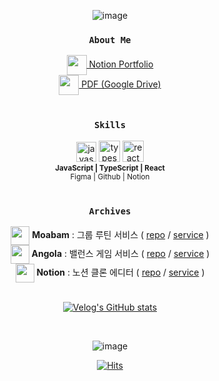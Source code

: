 <div align="center">

![image](https://github.com/chasj0326/chasj0326/assets/62418379/82623133-eb11-4dcf-b32b-e2cd758c0998)

  
### `About Me`
<div>
  <a href="https://chachadev.notion.site/chachadev/Portfolio-7aa62c476b6d4d9281807e4d86513220" target="_blank">
    <img align="center" src="https://github.com/chasj0326/chasj0326/assets/62418379/91b30548-fcaa-4c3c-b641-93baed47c22d" width="32" />
    Notion Portfolio
  </a>
</div>
<div>
  <a href="https://drive.google.com/file/d/1QcWiWmr20-S5lVsYCoLULY5xDihADOd_/view?usp=sharing" target="_blank">
    <img align="center" src="https://github.com/chasj0326/chasj0326/assets/62418379/1aaea7a3-7e92-4879-827a-9f2022a97789" width="32" />
    PDF (Google Drive)
  </a>
</div>

<br/>

### `Skills`
<div>
<img src="https://github.com/chasj0326/chasj0326/assets/62418379/d17f1c3e-9016-4e93-9933-b58880ea4b2f" width="32" title="javascript"/>
<img src="https://github.com/chasj0326/chasj0326/assets/62418379/878cceed-8df5-4378-a719-aa973f861f3c" width="34" title="typescript"/>
<img src="https://github.com/chasj0326/chasj0326/assets/62418379/47cfb09d-8a9b-4519-adb0-f8aef5e9b306" width="34" title="react"/>
<br/>
<sub>
<b>JavaScript | TypeScript | React</b> <br/>
Figma | Github | Notion
</sub>
  
</div>

<br/>

### `Archives`
<div>
  <img align="center" src="https://github.com/chasj0326/chasj0326/assets/62418379/312afc10-047c-4a4b-8298-9b9d84958d88" width="30" />
  <b>Moabam</b> : 그룹 루틴 서비스 ( <a href="https://github.com/team-moabam/moabam-FE">repo</a> / <a href="https://www.moabam.com">service</a> )
</div>
<div>
  <img align="center" src="https://github.com/chasj0326/chasj0326/assets/62418379/6a002abb-bee8-41ee-948f-0d01b2049520" width="30" />
  <a><b>Angola</b> : 밸런스 게임 서비스 ( <a href="https://github.com/prgrms-fe-devcourse/FEDC4_Angola_NaYoung">repo</a> / <a href="https://fedc4-angola.vercel.app/">service</a> )
</div>
<div>
  <img align="center" src="https://github.com/chasj0326/chasj0326/assets/62418379/91b30548-fcaa-4c3c-b641-93baed47c22d" width="30" />
  <a><b>Notion</b> : 노션 클론 에디터 ( <a href="https://github.com/chasj0326/vanilla_playground">repo</a> / <a href="https://vanilla-playground-five.vercel.app/home">service</a> )
</div>
<br/>

[![Velog's GitHub stats](https://velog-readme-stats.vercel.app/api/list?name=cszzi1006)](https://velog.io/@cszzi1006) 

<br/>

![image](https://github.com/chasj0326/chasj0326/assets/62418379/ef5bde06-4cad-44e8-b23b-29cf22b0a405)


[![Hits](https://hits.seeyoufarm.com/api/count/incr/badge.svg?url=https%3A%2F%2Fgithub.com%2Fchasj0326%2Fhit-counter&count_bg=%23000000&title_bg=%23555555&icon=&icon_color=%23E7E7E7&title=hits&edge_flat=false)](https://hits.seeyoufarm.com)
</div>


